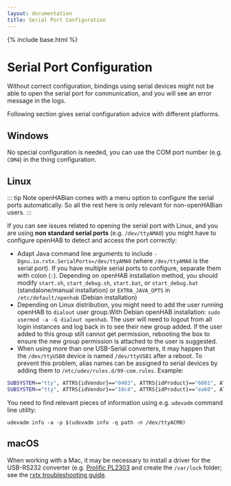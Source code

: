 ```yaml
---
layout: documentation
title: Serial Port Configuration
---
```


{% include base.html %}

# Serial Port Configuration

Without correct configuration, bindings using serial devices might not be able to open the serial port for communication, and you will see an error message in the logs.

Following section gives serial configuration advice with different platforms.

## Windows

No special configuration is needed, you can use the COM port number (e.g. `COM4`) in the thing configuration.

## Linux

::: tip Note
openHABian comes with a menu option to configure the serial ports automatically. So all the rest here is only relevant for non-openHABian users.
:::

If you can see issues related to opening the serial port with Linux, and you are using **non standard serial ports** (e.g. `/dev/ttyAMA0`) you might have to configure openHAB to detect and access the port correctly:

* Adapt Java command line arguments to include `-Dgnu.io.rxtx.SerialPorts=/dev/ttyAMA0` (where `/dev/ttyAMA0` is the serial port). If you have multiple serial ports to configure, separate them with colon (`:`). Depending on openHAB installation method, you should modify `start.sh`, `start_debug.sh`, `start.bat`, or  `start_debug.bat` (standalone/manual installation) or `EXTRA_JAVA_OPTS` in `/etc/default/openhab` (Debian installation)
* Depending on Linux distribution, you might need to add the user running openHAB to `dialout` user group.With Debian openHAB installation: `sudo usermod -a -G dialout openhab`. The user will need to logout from all login instances and log back in to see their new group added. If the user added to this group still cannot get permission, rebooting the box to ensure the new group permission is attached to the user is suggested.
* When using more than one USB-Serial converters, it may happen that the `/dev/ttyUSB0` device is named `/dev/ttyUSB1` after a reboot. To prevent this problem, alias names can be assigned to serial devices by adding them to `/etc/udev/rules.d/99-com.rules`. Example:

```bash
SUBSYSTEM=="tty", ATTRS{idVendor}=="0403", ATTRS{idProduct}=="6001", ATTRS{serial}=="AE01F0PD", SYMLINK+="ttyMySensors"
SUBSYSTEM=="tty", ATTRS{idVendor}=="10c4", ATTRS{idProduct}=="ea60", ATTRS{serial}=="0001", SYMLINK+="ttyCulStick"
```

You need to find relevant pieces of information using e.g. `udevadm` command line utility:

```
udevadm info -a -p $(udevadm info -q path -n /dev/ttyACM0)
```

## macOS

When working with a Mac, it may be necessary to install a driver for the USB-RS232 converter (e.g. [Prolific PL2303](https://www.prolific.com.tw/us/showproduct.aspx?p_id=229&pcid=41) and create the `/var/lock` folder; see the [rxtx troubleshooting guide](https://rxtx.qbang.org/wiki/index.php/Trouble_shooting#Mac_OS_X_users).
